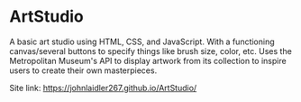 # ArtStudio

A basic art studio using HTML, CSS, and JavaScript. With a functioning canvas/several buttons to specify things like brush size, color, etc. 
Uses the Metropolitan Museum's API to display artwork from its collection to inspire users to create their own masterpieces.

Site link: https://johnlaidler267.github.io/ArtStudio/
